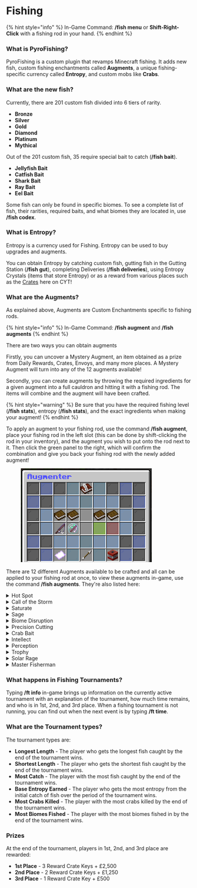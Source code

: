 # Fishing

{% hint style="info" %}
In-Game Command: **/fish menu** or **Shift-Right-Click** with a fishing rod in your hand.
{% endhint %}

### **What is PyroFishing?**

PyroFishing is a custom plugin that revamps Minecraft fishing. It adds new fish, custom fishing enchantments called **Augments**, a unique fishing-specific currency called **Entropy**, and custom mobs like **Crabs**.

### What are the new fish?

Currently, there are 201 custom fish divided into 6 tiers of rarity.

* **Bronze**
* **Silver**
* **Gold**
* **Diamond**
* **Platinum**
* **Mythical**

Out of the 201 custom fish, 35 require special bait to catch (**/fish bait**).

* **Jellyfish Bait**
* **Catfish Bait**
* **Shark Bait**
* **Ray Bait**
* **Eel Bait**

Some fish can only be found in specific biomes. To see a complete list of fish, their rarities, required baits, and what biomes they are located in, use **/fish codex**.

### What is Entropy?

Entropy is a currency used for Fishing. Entropy can be used to buy upgrades and augments.

You can obtain Entropy by catching custom fish, gutting fish in the Gutting Station (**/fish gut**), completing Deliveries (**/fish deliveries**), using Entropy Crystals (items that store Entropy) or as a reward from various places such as the [Crates](../../cyt-towny/content/crates.md) here on CYT!

### What are the Augments?

As explained above, Augments are Custom Enchantments specific to fishing rods.

{% hint style="info" %}
In-Game Command: **/fish augment** and **/fish augments**
{% endhint %}

There are two ways you can obtain augments

Firstly, you can uncover a Mystery Augment, an item obtained as a prize from Daily Rewards, Crates, Envoys, and many more places. A Mystery Augment will turn into any of the 12 augments available!

Secondly, you can create augments by throwing the required ingredients for a given augment into a full cauldron and hitting it with a fishing rod. The items will combine and the augment will have been crafted.

{% hint style="warning" %}
Be sure that you have the required fishing level (**/fish stats**), entropy (**/fish stats**), and the exact ingredients when making your augment!
{% endhint %}

To apply an augment to your fishing rod, use the command **/fish augment**, place your fishing rod in the left slot (this can be done by shift-clicking the rod in your inventory), and the augment you wish to put onto the rod next to it. Then click the green panel to the right, which will confirm the combination and give you back your fishing rod with the newly added augment!

<figure><img src="../../.gitbook/assets/image (9).png" alt=""><figcaption></figcaption></figure>

There are 12 different Augments available to be crafted and all can be applied to your fishing rod at once, to view these augments in-game, use the command **/fish augments**. They're also listed here:

<details>

<summary>Hot Spot</summary>

**Description**

Hot Spot will give you a chance to get more than one fish per catch. The higher the level of the augment, the higher the chance to catch fish and the more fish that you will catch from one single catch.

**Requirements**

* Required Fishing Level: **10**
* Entropy Cost: **50,000**
* Max Augment Level: **13**

**Crafting Requirements**

* 16x Glistering Melon Slice
* 32x String
* 3x Golden Apple
* 1x Oak Boat
* 4x Dolphin Tail (obtained by killing dolphins)

</details>

<details>

<summary>Call of the Storm</summary>

**Description**

Call of the Storm gives you a chance to catch more fish while it is raining. The higher the augment level, the higher the chance to get more fish.

**Requirements**

* Required Fishing Level: **12**
* Entropy Cost: **40,000**
* Max Augment Level: **5**

**Crafting Requirements**

* 1x Water Bucket
* 1x Oak Boat
* 16x Cod
* 4x Lily Pad
* 4x Sponge

</details>

<details>

<summary>Saturate</summary>

**Description**

Saturate gives you a random chance to refill your hunger when catching a fish. The higher the augment level, the greater the chance of getting fed.

**Requirements**

* Required Fishing Level: **12**
* Entropy Cost: **35,000**
* Max Augment Level: **5**

**Crafting Requirements**

* 16x Cooked Beef
* 1x Cake
* 12x Baked Potato
* 16x Cod

</details>

<details>

<summary>Sage</summary>

**Description**

Sage gives you more fishing XP towards the plugin whenever you catch a fish. The higher the augment level, the more XP you will get from catching custom fish!

**Requirements**

* Required Fishing Level: **12**
* Entropy Cost: **57,500**
* Max Augment Level: **10**

**Crafting Requirements**

* 8x Gold Block
* 16x Crab Scale (obtained by killing crabs)
* 16x Crab Claw (obtained by killing crabs)
* 3x Dolphin Tail (obtained by killing dolphins)
* 4x Gunpowder
* 16x Redstone
* 16x Sugar

</details>

<details>

<summary>Biome Disruption</summary>

**Description**

Biome Disruption gives you a chance to catch random fish from other biomes when fishing. The higher the augment level, the higher the chance.

**Requirements**

* Required Fishing Level: **16**
* Entropy Cost: **60,000**
* Max Augment Level: **3**

**Crafting Requirements**

* 16x Oak Log
* 16x Snowball
* 32x Sand
* 32x Kelp
* 1x Water Bucket
* 12x Dolphin Tail (obtained by killing dolphins)
* 20x Crab Scale (obtained by killing crabs)

</details>

<details>

<summary>Precision Cutting</summary>

**Description**

Precision Cutting gives you more entropy from gutting fish using the Gutting Station. The higher the level, the more entropy you will get overall.

**Requirements**

* Required Fishing Level: **22**
* Entropy Cost: **70,000**
* Max Augment Level: **8**

**Crafting Requirements**

* 1x Anvil
* 1x Diamond Sword
* 1x Iron Axe
* 16x Cobblestone
* 2x Emerald
* 3x Lapis Block
* 1x Water Bucket
* 1x Wither Skeleton Skull
* 6x Nautilus Shell

</details>

<details>

<summary>Crab Bait</summary>

**Description**

Crab Bait gives you a higher chance to catch crabs while fishing. Very useful to grind crab scales and crab claws for other augments.

**Requirements**

* Required Fishing Level: **25**
* Entropy Cost: **40,000**
* Max Augment Level: **5**

**Crafting Requirements**

* 1x Water Bucket
* 10x Crab Claw (obtained by killing crabs)
* 20x Crab Scale (obtained by killing crabs)
* 64x String

</details>

<details>

<summary>Intellect</summary>

**Description**

Intellect gives you more XP from catching fish. The higher the augment level, the more XP you will get from catching fish.

**Requirements**

* Required Fishing Level: **25**
* Entropy Cost: **50,000**
* Max Augment Level: **10**

**Crafting Requirements**

* 20x Lapis Block
* 8x Book
* 8x Diamond
* 8x Emerald Block
* 16x Crab Scale (obtained by killing crabs)

</details>

<details>

<summary>Perception</summary>

**Description**

Perception gives you more entropy from catching custom fish. The higher the level of the augment, the more entropy you will get from catching custom fish.

**Requirements**

* Required Fishing Level: **28**
* Entropy Cost: **75,000**
* Max Augment Level: **7**

**Crafting Requirements**

* 32x Grass
* 4x Glowstone
* 3x Turtle Egg
* 3x Nautilus Shell
* 10x Crab Claw(obtained by killing crabs)

</details>

<details>

<summary>Trophy</summary>

**Description**

Trophy gives you a higher chance to profit from the fish scales. The higher the augment level, the greater the chance to make money will be.

**Requirements**

* Required Fishing Level: **35**
* Entropy Cost: **60,000**
* Max Augment Level: **6**

**Crafting Requirements**

* 32x Iron Block
* 16x Gold Block
* 12x Diamond Block
* 12x Emerald Block
* 16x Squid Tentacle (obtained by killing squid)
* 1x Heart of the Sea

</details>

<details>

<summary>Solar Rage</summary>

**Description**

Solar Rage gives you more money when selling fish in the fish shop. The higher the level of the augment, the more money bonus you get.

**Requirements**

* Required Fishing Level: **35**
* Entropy Cost: **75,000**
* Max Augment Level: **5**

**Crafting Requirements**

* 8x Gold Block
* 5x Diamond Block
* 12x Emerald Block
* 10x Crab Claw (obtained by killing crabs)
* 10x Crab Scale (obtained by killing crabs)
* 10x Squid Tentacle (obtained by killing squid)

</details>

<details>

<summary>Master Fisherman</summary>

**Description**

Master Fisherman gives you a higher chance to catch higher-tier fish. This augment is more like a prestigious token than anything. Only for the best and most dedicated fishermen!

**Requirements**

* Required Fishing Level: **45**
* Entropy Cost: **1200,000**
* Max Augment Level: **20**

**Crafting Requirements**

* 1x Nether Star
* 8x Ghast Tear
* 16x Crab Claw
* 16x Crab Scale
* 8x Dolphin Tail (obtained by killing dolphins)
* 12x Squid Tentacle (obtained by killing squid)
* 2x Heart of the Sea

</details>

### **What happens in Fishing Tournaments?**

Typing **/ft info** in-game brings up information on the currently active tournament with an explanation of the tournament, how much time remains, and who is in 1st, 2nd, and 3rd place. When a fishing tournament is not running, you can find out when the next event is by typing **/ft time**.

### **What are the Tournament types?**

The tournament types are:

* **Longest Length** - The player who gets the longest fish caught by the end of the tournament wins.
* **Shortest Length** - The player who gets the shortest fish caught by the end of the tournament wins.
* **Most Catch** - The player with the most fish caught by the end of the tournament wins.
* **Base Entropy Earned** - The player who gets the most entropy from the initial catch of fish over the period of the tournament wins.
* **Most Crabs Killed** - The player with the most crabs killed by the end of the tournament wins.
* **Most Biomes Fished** - The player with the most biomes fished in by the end of the tournament wins.

### **Prizes**

At the end of the tournament, players in 1st, 2nd, and 3rd place are rewarded:

* **1st Place** - 3 Reward Crate Keys + £2,500
* **2nd Place** - 2 Reward Crate Keys + £1,250
* **3rd Place** - 1 Reward Crate Key + £500
